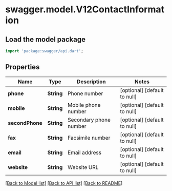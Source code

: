 # swagger.model.V12ContactInformation

## Load the model package
```dart
import 'package:swagger/api.dart';
```

## Properties
Name | Type | Description | Notes
------------ | ------------- | ------------- | -------------
**phone** | **String** | Phone number | [optional] [default to null]
**mobile** | **String** | Mobile phone number | [optional] [default to null]
**secondPhone** | **String** | Secondary phone number | [optional] [default to null]
**fax** | **String** | Facsimile number | [optional] [default to null]
**email** | **String** | Email address | [optional] [default to null]
**website** | **String** | Website URL | [optional] [default to null]

[[Back to Model list]](../README.md#documentation-for-models) [[Back to API list]](../README.md#documentation-for-api-endpoints) [[Back to README]](../README.md)


